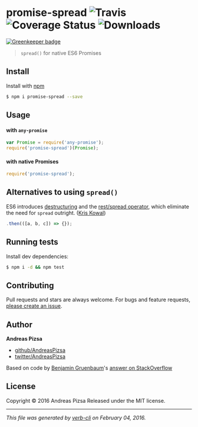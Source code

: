 # promise-spread ![Travis](https://img.shields.io/travis/AndreasPizsa/promise-spread.svg?style=flat-square) ![Coverage Status](https://img.shields.io/coveralls/AndreasPizsa/promise-spread.svg?style=flat-square) ![Downloads](https://img.shields.io/npm/dm/promise-spread.svg?style=flat-square)

[![Greenkeeper badge](https://badges.greenkeeper.io/AndreasPizsa/promise-spread.svg)](https://greenkeeper.io/)

> `spread()` for native ES6 Promises

## Install

Install with [npm](https://www.npmjs.com/)

```sh
$ npm i promise-spread --save
```

## Usage

#### with `any-promise`

```js
var Promise = require('any-promise');
require('promise-spread')(Promise);
```

#### with native Promises

```js
require('promise-spread');
```

## Alternatives to using `spread()`

ES6 introduces [destructuring](https://developer.mozilla.org/en/docs/Web/JavaScript/Reference/Operators/Destructuring_assignment) and the [rest/spread operator](https://developer.mozilla.org/en/docs/Web/JavaScript/Reference/Operators/Spread_operator), which eliminate the need for `spread` outright. ([Kris Kowal](http://stackoverflow.com/questions/22773920/can-promises-have-multiple-arguments-to-onfulfilled#comment34766222_22776850))

```javascript
.then(([a, b, c]) => {});
```

## Running tests

Install dev dependencies:

```sh
$ npm i -d && npm test
```

## Contributing

Pull requests and stars are always welcome. For bugs and feature requests, [please create an issue](https://github.com/AndreasPizsa/promise-spread/issues/new).

## Author

**Andreas Pizsa**

+ [github/AndreasPizsa](https://github.com/AndreasPizsa)
+ [twitter/AndreasPizsa](http://twitter.com/AndreasPizsa)

Based on code by [Benjamin Gruenbaum](https://github.com/benjamingr)'s [answer on StackOverflow](http://stackoverflow.com/a/22776850/199263)

## License

Copyright © 2016 Andreas Pizsa
Released under the MIT license.

***

_This file was generated by [verb-cli](https://github.com/assemble/verb-cli) on February 04, 2016._